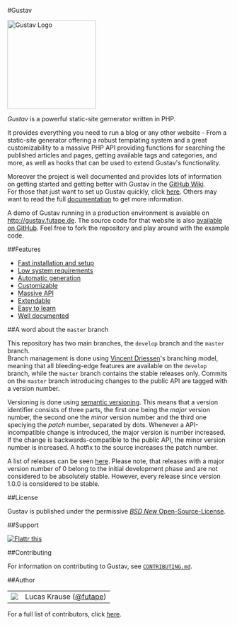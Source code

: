 #Gustav

<img src="https://raw.githubusercontent.com/futape/gustav/master/misc/Gustav.png" alt="Gustav Logo" width="200" />

*Gustav* is a powerful static-site gernerator written in PHP.

It provides everything you need to run a blog or any other website - From a static-site generator offering a robust templating system and a great customizability to a massive PHP API providing functions for searching the published articles and pages, getting available tags and categories, and more, as well as hooks that can be used to extend Gustav's functionality.

Moreover the project is well documented and provides lots of information on getting started and getting better with Gustav in the [GitHub Wiki](https://github.com/futape/gustav/wiki).  
For those that just want to set up Gustav quickly, click [here](https://github.com/futape/gustav/wiki/Getting-started). Others may want to read the full [documentation](https://github.com/futape/gustav/wiki) to get more information.

A demo of Gustav running in a production environment is avaiable on <http://gustav.futape.de>. The source code for that website is also [available on GitHub](https://github.com/futape/gustav.futape.de). Feel free to fork the repository and play around with the example code.



##Features

+   [Fast installation and setup](https://github.com/futape/gustav/wiki/Getting-started)
+   [Low system requirements](https://github.com/futape/gustav/wiki/System-requirements)
+   [Automatic generation](https://github.com/futape/gustav/wiki/Automatic-generation-of-destination-files)
+   [Customizable](https://github.com/futape/gustav/wiki/Gustav-configuration)
+   [Massive API](https://github.com/futape/gustav/wiki/API)
+   [Extendable](https://github.com/futape/gustav/wiki/Extending-Gustav)
+   [Easy to learn](https://github.com/futape/gustav/wiki/Getting-started)
+   [Well documented](https://github.com/futape/gustav/wiki)



##A word about the `master` branch

This repository has two main branches, the `develop` branch and the `master` branch.  
Branch management is done using [Vincent Driessen](http://nvie.com/posts/a-successful-git-branching-model/)'s branching model, meaning that all bleeding-edge features are available on the `develop` branch, while the `master` branch contains the stable releases only. Commits on the `master` branch introducing changes to the public API are tagged with a version number.

Versioning is done using [semantic versioning](http://semver.org/). This means that a version identifier consists of three parts, the first one being the *major* version number, the second one the *minor* version number and the third one speciying the *patch* number, separated by dots. Whenever a API-incompatible change is introduced, the major version is number increased. If the change is backwards-compatible to the public API, the minor version number is increased. A hotfix to the source increases the patch number.

A list of releases can be seen [here](https://github.com/futape/gustav/releases). Please note, that releases with a major version number of 0 belong to the initial development phase and are not considered to be absolutely stable. However, every release since version 1.0.0 is considered to be stable.



##License

Gustav is published under the permissive [*BSD New* Open-Source-License](http://opensource.org/licenses/BSD-3-Clause).



##Support

<a href="https://flattr.com/submit/auto?user_id=lucaskrause&url=https%3A%2F%2Fgithub.com%2Ffutape%2Fgustav" target="_blank"><img src="http://button.flattr.com/flattr-badge-large.png" alt="Flattr this" title="Flattr this" border="0" /></a>



##Contributing

For information on contributing to Gustav, see [`CONTRIBUTING.md`](CONTRIBUTING.md).



##Author

<table><tbody><tr><td>
    <img src="http://www.gravatar.com/avatar/118bcae2fda8b302155ad47a2bfda556.png?s=100&amp;d=monsterid" />
</td><td>
    Lucas Krause (<a href="https://twitter.com/futape">@futape</a>)
</td></tr></tbody></table>

For a full list of contributors, click [here](https://github.com/futape/gustav/graphs/contributors).
